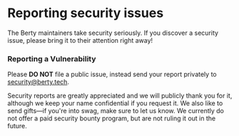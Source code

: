 # Reporting security issues

The Berty maintainers take security seriously. If you discover a security issue, please bring it to their attention right away!

### Reporting a Vulnerability

Please **DO NOT** file a public issue, instead send your report privately to security@berty.tech.

Security reports are greatly appreciated and we will publicly thank you for it, although we keep your name confidential if you request it.
We also like to send gifts—if you're into swag, make sure to let us know.
We currently do not offer a paid security bounty program, but are not ruling it out in the future.
